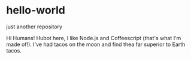 # hello-world
just another repository

Hi Humans!
Hubot here, I like Node.js and Coffeescript (that's what I'm made of!).
I've had tacos on the moon and find thea far superior to Earth tacos.
